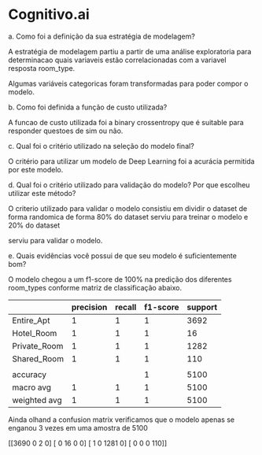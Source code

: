 # Cognitivo.ai

a. Como foi a definição da sua estratégia de modelagem?

A estratégia de modelagem partiu a partir de uma análise exploratoria para determinacao quais variaveis estão correlacionadas com a variavel resposta room_type. 

Algumas variáveis categoricas foram transformadas para poder compor o modelo.

b. Como foi definida a função de custo utilizada?

A funcao de custo utilizada foi a binary crossentropy que é suitable para responder questoes de sim ou não.

c. Qual foi o critério utilizado na seleção do modelo final?

O critério para utilizar um modelo de Deep Learning foi a acurácia permitida por este modelo.

d. Qual foi o critério utilizado para validação do modelo? Por que escolheu utilizar este método?

O criterio utilizado para validar o modelo consistiu em dividir o dataset de forma randomica de forma 80% do dataset serviu para treinar o modelo e 20% do dataset 

serviu para validar o modelo.

e. Quais evidências você possui de que seu modelo é suficientemente bom?

O modelo chegou a um f1-score de 100% na predição dos diferentes room_types conforme matriz de classificação abaixo.

|                | precision | recall | f1-score | support |
|----------------|-----------|--------|----------|---------|
|     Entire_Apt | 1         | 1      | 1        | 3692    |
|     Hotel_Room | 1         | 1      | 1        | 16      |
| Private_Room   | 1         | 1      | 1        | 1282    |
|  Shared_Room   | 1         | 1      | 1        | 110     |
|                |           |        |          |         |
|       accuracy |           |        | 1        | 5100    |
|      macro avg | 1         | 1      | 1        | 5100    |
| weighted avg   | 1         | 1      | 1        | 5100    |

Ainda olhand a confusion matrix verificamos que o modelo apenas se enganou 3 vezes em uma amostra de 5100

[[3690    0    2    0]
 [   0   16    0    0]
 [   1    0 1281    0]
 [   0    0    0  110]]
